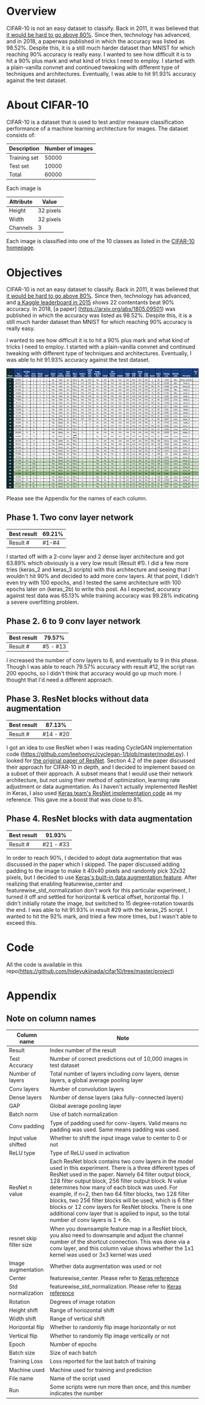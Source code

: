 # Overview
CIFAR-10 is not an easy dataset to classify.  Back in 2011, it was believed that [it would be hard to go above 80%](http://karpathy.github.io/2011/04/27/manually-classifying-cifar10/).  Since then, technology has advanced, and in 2018, a paperwas published in which the accuracy was listed as 98.52%.  Despite this, it is a still much harder dataset than MNIST for which reaching 90% accuracy is really easy. I wanted to see how difficult it is to hit a 90% plus mark and what kind of tricks I need to employ.  I started with a plain-vanilla convnet and continued tweaking with different type of techniques and architectures.  Eventually, I was able to hit 91.93% accuracy against the test dataset.

# About CIFAR-10
CIFAR-10 is a dataset that is used to test and/or measure classification performance of a machine learning architecture for images.  The dataset consists of:

| Description | Number of images |
|---|---|
| Training set | 50000 |
| Test set | 10000 |
| Total | 60000 |

Each image is

| Attribute | Value |
|---|---|
| Height | 32 pixels |
| Width | 32 pixels |
| Channels | 3 |

Each image is classified into one of the 10 classes as listed in the [CIFAR-10 homepage](https://www.cs.toronto.edu/~kriz/cifar.html).

# Objectives
CIFAR-10 is not an easy dataset to classify.  Back in 2011, it was believed that [it would be hard to go above 80%](http://karpathy.github.io/2011/04/27/manually-classifying-cifar10/).  Since then, technology has advanced, and [a Kaggle leaderboard in 2015](https://www.kaggle.com/c/cifar-10/leaderboard) shows 22 contentants beat 90% accuracy.  In 2018, [a paper] (https://arxiv.org/abs/1805.09501) was published in which the accuracy was listed as 98.52%.  Despite this, it is a still much harder dataset than MNIST for which reaching 90% accuracy is really easy.

I wanted to see how difficult it is to hit a 90% plus mark and what kind of tricks I need to employ.  I started with a plain-vanilla convnet and continued tweaking with different type of techniques and architectures.  Eventually, I was able to hit 91.93% accuracy against the test dataset.

![Result](assets/images/accuracy_result.png)

Please see the Appendix for the names of each column.

## Phase 1. Two conv layer network

|Best result|69.21%|
|---|---|
|Result #|#1-#4|

I started off with a 2-conv layer and 2 dense layer architecture and got 63.89% which obviously is a very low result (Result #1).  I did a few more tries (keras_2 and keras_3 scripts) with this architecture and seeing that I wouldn't hit 90% and decided to add more conv layers.  At that point, I didn't even try with 100 epochs, and I tested the same architecture with 100 epochs later on (keras_2b) to write this post.  As I expected, accuracy against test data was 65.13% while training accuracy was 99.28% indicating a severe overfitting problem.

## Phase 2.  6 to 9 conv layer network

|Best result|79.57%|
|---|---|
|Result #|#5 - #13|

I increased the number of conv layers to 6, and eventually to 9 in this phase.  Though I was able to reach 79.57% accuracy with result #12, the script ran 200 epochs, so I didn't think that accuracy would go up much more.  I thought that I'd need a different approach.

## Phase 3. ResNet blocks without data augmentation

|Best result|87.13%|
|---|---|
|Result #|#14 - #20|

I got an idea to use ResNet when I was reading CycleGAN implementation code (https://github.com/leehomyc/cyclegan-1/blob/master/model.py).  I looked for [the original paper of ResNet](https://arxiv.org/abs/1512.03385).  Section 4.2 of the paper discussed their approach for CIFAR-10 in depth, and I decided to implement based on a subset of their approach. A subset means that I would use their network architecture, but not using their method of optimization, learning rate adjustment or data augmentation. 
As I haven't actually implemented ResNet in Keras, I also used [Keras team's ResNet implementation code](https://github.com/keras-team/keras-applications/blob/master/keras_applications/resnet50.py) as my reference. This gave me a boost that was close to 8%.

## Phase 4. ResNet blocks with data augmentation

|Best result|91.93%|
|---|---|
|Result #|#21 - #33|

In order to reach 90%, I decided to adopt data augmentation that was discussed in the paper which I skipped.  The paper discussed adding padding to the image to make it 40x40 pixels and randomly pick 32x32 pixels, but I decided to use [Keras's built-in data augmentation feature](https://keras.io/preprocessing/image/).  After realizing that enabling featurewise_center and featurewise_std_normalization don't work for this particular experiment, I turned it off and settled for horizontal & vertical offset, horizontal flip.  I didn't initially rotate the image, but switched to 15 degree-rotation towards the end. I was able to hit 91.93% in result #29 with the keras_25 script.  I wanted to hit the 92% mark, and tried a few more times, but I wasn't able to exceed this.


# Code
All the code is available in this repo(https://github.com/hideyukiinada/cifar10/tree/master/project)

# Appendix
## Note on column names

|Column name| Note|
|---|---|
|Result| Index number of the result|	
|Test Accuracy	| Number of correct predictions out of 10,000 images in test dataset|
|Number of layers| Total number of layers including conv layers, dense layers, a global average pooling layer|
|Conv layers	|Number of convolution layers|
|Dense layers|Number of dense layers (aka fully-connected layers)|
|GAP	|Global average pooling layer|
|Batch norm|Use of batch normalization|
|Conv padding|Type of padding used for conv-layers. Valid means no padding was used.  Same means padding was used.|
|Input value shifted|Whether to shift the input image value to center to 0 or not|
|ReLU type|Type of ReLU used in activation|
|ResNet n value|Each ResNet block contains two conv layers in the model used in this experiment. There is a three different types of ResNet used in the paper.  Namely 64 filter output block, 128 filter output block, 256 filter output block.  N value determines how many of each block was used.  For example, if n=2, then two 64 filter blocks, two 128 filter blocks, two 256 filter blocks will be used, which is 6 filter blocks or 12 conv layers for ResNet blocks. There is one additional conv layer that is applied to input, so the total number of conv layers is 1 + 6n. |
|resnet skip filter size| When you downsample feature map in a ResNet block, you also need to downsample and adjust the channel number of the shortcut connection.  This was done via a conv layer, and this column value shows whether the 1x1 kernel was used or 3x3 kernel was used|
|Image augmentation| Whether data augmentation was used or not|
|Center| featurewise_center.  Please refer to [Keras reference](https://keras.io/preprocessing/image/) |
|Std normalization| featurewise_std_normalization. Please refer to [Keras reference](https://keras.io/preprocessing/image/)|
|Rotation| Degrees of image rotation |
|Height shift| Range of horiozontal shift |
|Width shift| Range of vertical shift |
|Horizontal flip| Whether to randomly flip image horizontally or not|
|Vertical flip|Whether to randomly flip image vertically or not|
|Epoch|Number of epochs|
|Batch size|Size of each batch|
|Training Loss|Loss reported for the last batch of training|
|Machine used|Machine used for training and prediction|
|File name|Name of the script used|
|Run|Some scripts were run more than once, and this number indicates the number|
